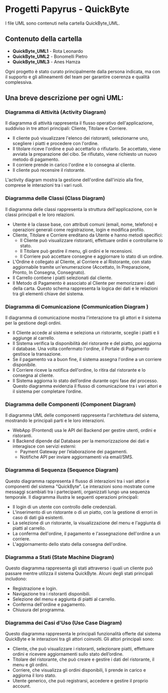 # Progetti Papyrus - QuickByte

I file UML sono contenuti nella cartella QuickByte_UML.

## Contenuto della cartella

- **QuickByte_UML1** - Rota Leonardo  
- **QuickByte_UML2** - Bonomelli Pietro  
- **QuickByte_UML3** - Anes Hamza   

Ogni progetto è stato curato principalmente dalla persona indicata, ma con il supporto e gli allineamenti del team per garantire coerenza e qualità complessiva.

## Una breve descrizione per ogni UML:

### Diagramma di Attività (Activity Diagram)
Il diagramma di attività rappresenta il flusso operativo dell'applicazione, suddiviso in tre attori principali: Cliente, Titolare e Corriere.

- Il cliente può visualizzare l'elenco dei ristoranti, selezionarne uno, scegliere i piatti e procedere con l'ordine.
- Il titolare riceve l'ordine e può accettarlo o rifiutarlo. Se accettato, viene avviata la preparazione del cibo. Se rifiutato, viene richiesto un nuovo metodo di pagamento.
- Il corriere prende in carico l'ordine e lo consegna al cliente.
- Il cliente può recensire il ristorante.

L'activity diagram mostra la gestione dell'ordine dall'inizio alla fine, comprese le interazioni tra i vari ruoli.

### Diagramma delle Classi (Class Diagram)
Il diagramma delle classi rappresenta la struttura dell'applicazione, con le classi principali e le loro relazioni.

- Utente è la classe base, con attributi comuni (email, nome, telefono) e operazioni generali come registrazione, login e modifica profilo.
- Cliente, Titolare e Corriere ereditano da Utente e hanno metodi specifici:
    - Il Cliente può visualizzare ristoranti, effettuare ordini e controllarne lo stato.
    - Il Titolare può gestire il menu, gli ordini e le recensioni.
    - Il Corriere può accettare consegne e aggiornare lo stato di un ordine.
- L'Ordine è collegato al Cliente, al Corriere e al Ristorante, con stato aggiornabile tramite un'enumerazione (Accettato, In Preparazione, Pronto, In Consegna, Consegnato).
- Il Carrello contiene i piatti selezionati dal cliente.
- Il Metodo di Pagamento è associato al Cliente per memorizzare i dati della carta.
Questo schema rappresenta la logica dei dati e le relazioni tra gli elementi chiave del sistema.

### Diagramma di Comunicazione (Communication Diagram )
Il diagramma di comunicazione mostra l'interazione tra gli attori e il sistema per la gestione degli ordini.

- Il Cliente accede al sistema e seleziona un ristorante, sceglie i piatti e li aggiunge al carrello.
- Il Sistema verifica la disponibilità del ristorante e del piatto, poi aggiorna il database.
Una volta confermato l'ordine, il Portale di Pagamento gestisce la transazione.
- Se il pagamento va a buon fine, il sistema assegna l'ordine a un corriere disponibile.
- Il Corriere riceve la notifica dell'ordine, lo ritira dal ristorante e lo consegna al cliente.
- Il Sistema aggiorna lo stato dell’ordine durante ogni fase del processo.
Questo diagramma evidenzia il flusso di comunicazione tra i vari attori e il sistema per completare l’ordine.

### Diagramma delle Componenti (Component Diagram)
Il diagramma UML delle componenti rappresenta l'architettura del sistema, mostrando le principali parti e le loro interazioni.

- WebApp (Frontend) usa le API del Backend per gestire utenti, ordini e ristoranti.
- Il Backend dipende dal Database per la memorizzazione dei dati e interagisce con servizi esterni:
    - Payment Gateway per l’elaborazione dei pagamenti.
    - Notifiche API per inviare aggiornamenti via email/SMS.

### Diagramma di Sequenza (Sequence Diagram)
Questo diagramma rappresenta il flusso di interazioni tra i vari attori e componenti del sistema "QuickByte". Le interazioni sono mostrate come messaggi scambiati tra i partecipanti, organizzati lungo una sequenza temporale. Il diagramma illustra le seguenti operazioni principali:

- Il login di un utente con controllo delle credenziali.
- L'inserimento di un ristorante o di un piatto, con la gestione di errori in caso di dati già esistenti.
- La selezione di un ristorante, la visualizzazione del menu e l'aggiunta di piatti al carrello.
- La conferma dell'ordine, il pagamento e l'assegnazione dell'ordine a un corriere.
- L'aggiornamento dello stato della consegna dell'ordine.

### Diagramma a Stati (State Machine Diagram)

Questo diagramma rappresenta gli stati attraverso i quali un cliente può passare mentre utilizza il sistema QuickByte. Alcuni degli stati principali includono:

- Registrazione e login.
- Navigazione tra i ristoranti disponibili.
- Selezione del menu e aggiunta di piatti al carrello.
- Conferma dell'ordine e pagamento.
- Chiusura del programma.

### Diagramma dei Casi d'Uso (Use Case Diagram)

Questo diagramma rappresenta le principali funzionalità offerte dal sistema QuickByte e le interazioni tra gli attori coinvolti. Gli attori principali sono:

- Cliente, che può visualizzare i ristoranti, selezionare piatti, effettuare ordini e ricevere aggiornamenti sullo stato dell’ordine.
- Titolare del ristorante, che può creare e gestire i dati del ristorante, il menu e gli ordini.
- Corriere, che visualizza gli ordini disponibili, li prende in carico e aggiorna il loro stato.
- Utente generico, che può registrarsi, accedere e gestire il proprio account.

